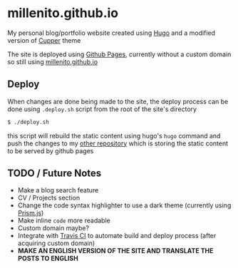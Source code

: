 # millenito.github.io
My personal blog/portfolio website created using [Hugo](gohugo.io) and a modified version of [Cupper](https://github.com/zwbetz-gh/cupper-hugo-theme) theme

The site is deployed using [Github Pages](https://pages.github.com), currently without a custom domain so still using [millenito.github.io](millenito.github.io) 

## Deploy
When changes are done being made to the site, the deploy process can be done using `.deploy.sh` script from the root of the site's directory

``` bash
$ ./deploy.sh
```

this script will rebuild the static content using hugo's `hugo` command and push the changes to my [other repository](gitbuh.com/millenito/millenito.github.io) which is storing the static content to be served by github pages

## TODO / Future Notes
- Make a blog search feature 
- CV / Projects section
- Change the code syntax highlighter to use a dark theme (currently using [Prism.js](https://prismjs.com))
- Make inline `code` more readable
- Custom domain maybe?
- Integrate with [Travis CI](https://travis-ci.com) to automate build and deploy process (after acquiring custom domain)
- **MAKE AN ENGLISH VERSION OF THE SITE AND TRANSLATE THE POSTS TO ENGLISH**
